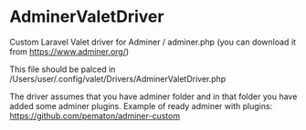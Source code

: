 # AdminerValetDriver
Custom Laravel Valet driver for Adminer / adminer.php (you can download it from https://www.adminer.org/)

This file should be palced in /Users/user/.config/valet/Drivers/AdminerValetDriver.php

The driver assumes that you have adminer folder and in that folder you have added some adminer plugins. Example of ready adminer with plugins: https://github.com/pematon/adminer-custom
